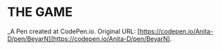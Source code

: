 # THE GAME
 _A Pen created at CodePen.io. Original URL: [https://codepen.io/Anita-D/pen/BeyarN](https://codepen.io/Anita-D/pen/BeyarN).

 